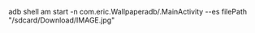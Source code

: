  adb shell am start -n com.eric.Wallpaperadb/.MainActivity --es filePath "/sdcard/Download/IMAGE.jpg"

